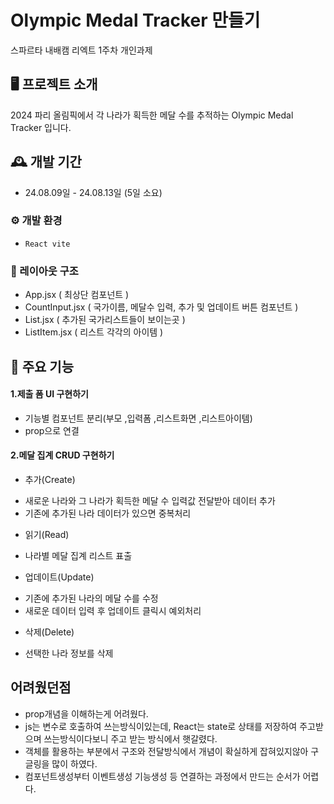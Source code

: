 # Olympic Medal Tracker 만들기
스파르타 내배캠 리엑트 1주차 개인과제

## 🖥️ 프로젝트 소개
2024 파리 올림픽에서 각 나라가 획득한 메달 수를 추적하는 Olympic Medal Tracker 입니다.

## 🕰️ 개발 기간
* 24.08.09일 - 24.08.13일 (5일 소요)

### ⚙️ 개발 환경
- `React vite`

### 📌 레이아웃 구조
- App.jsx ( 최상단 컴포넌트 )
- CountInput.jsx ( 국가이름, 메달수 입력, 추가 및 업데이트 버튼 컴포넌트 )
- List.jsx ( 추가된 국가리스트들이 보이는곳 )
- ListItem.jsx ( 리스트 각각의 아이템 )

## 📌 주요 기능
#### 1.제출 폼 UI 구현하기
- 기능별 컴포넌트 분리(부모 ,입력폼 ,리스트화면 ,리스트아이템)
- prop으로 연결

#### 2.메달 집계 CRUD 구현하기
* 추가(Create)
- 새로운 나라와 그 나라가 획득한 메달 수 입력값 전달받아 데이터 추가
- 기존에 추가된 나라 데이터가 있으면 중복처리
* 읽기(Read)
- 나라별 메달 집계 리스트 표출
* 업데이트(Update)
- 기존에 추가된 나라의 메달 수를 수정
- 새로운 데이터 입력 후 업데이트 클릭시 예외처리
* 삭제(Delete)
- 선택한 나라 정보를 삭제


## 어려웠던점
- prop개념을 이해하는게 어려웠다. 
- js는 변수로 호출하여 쓰는방식이있는데, React는 state로 상태를 저장하여 주고받으며 쓰는방식이다보니 주고 받는 방식에서 햇갈렸다.
- 객체를 활용하는 부분에서 구조와 전달방식에서 개념이 확실하게 잡혀있지않아 구글링을 많이 하였다.
- 컴포넌트생성부터 이벤트생성 기능생성 등 연결하는 과정에서 만드는 순서가 어렵다. 